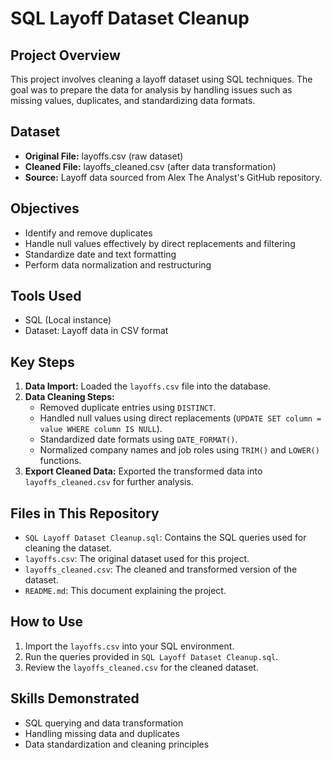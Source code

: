 # SQL Layoff Dataset Cleanup

## Project Overview
This project involves cleaning a layoff dataset using SQL techniques. The goal was to prepare the data for analysis by handling issues such as missing values, duplicates, and standardizing data formats.

## Dataset
- **Original File:** layoffs.csv (raw dataset)
- **Cleaned File:** layoffs_cleaned.csv (after data transformation)
- **Source:** Layoff data sourced from Alex The Analyst's GitHub repository.

## Objectives
- Identify and remove duplicates
- Handle null values effectively by direct replacements and filtering
- Standardize date and text formatting
- Perform data normalization and restructuring

## Tools Used
- SQL (Local instance)
- Dataset: Layoff data in CSV format

## Key Steps
1. **Data Import:** Loaded the `layoffs.csv` file into the database.
2. **Data Cleaning Steps:**
   - Removed duplicate entries using `DISTINCT`.
   - Handled null values using direct replacements (`UPDATE SET column = value WHERE column IS NULL`).
   - Standardized date formats using `DATE_FORMAT()`.
   - Normalized company names and job roles using `TRIM()` and `LOWER()` functions.
3. **Export Cleaned Data:** Exported the transformed data into `layoffs_cleaned.csv` for further analysis.

## Files in This Repository
- `SQL Layoff Dataset Cleanup.sql`: Contains the SQL queries used for cleaning the dataset.
- `layoffs.csv`: The original dataset used for this project.
- `layoffs_cleaned.csv`: The cleaned and transformed version of the dataset.
- `README.md`: This document explaining the project.

## How to Use
1. Import the `layoffs.csv` into your SQL environment.
2. Run the queries provided in `SQL Layoff Dataset Cleanup.sql`.
3. Review the `layoffs_cleaned.csv` for the cleaned dataset.

## Skills Demonstrated
- SQL querying and data transformation
- Handling missing data and duplicates
- Data standardization and cleaning principles



